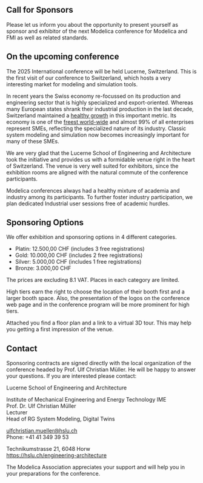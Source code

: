 ## Call for Sponsors

Please let us inform you about the opportunity to present yourself as sponsor and exhibitor of the next Modelica conference for Modelica and FMI as well as related standards.

##  On the upcoming conference

The 2025 International conference will be held Lucerne, Switzerland. This is the first visit of our conference to Switzerland, which hosts a very interesting market for modeling and simulation tools. 

In recent years the Swiss economy re-focussed on its production and engineering sector that is highly specialized and export-oriented. Whereas many European states shrank their industrial production in the last decade, Switzerland maintained a [healthy growth](https://www.focus-economics.com/country-indicator/switzerland/industry/) in this important metric. Its economy is one of the [freest world-wide](https://www.heritage.org/index/pages/country-pages/switzerland) and almost 99% of all enterprises represent SMEs, reflecting the specialized nature of its industry. Classic system modeling and simulation now becomes increasingly important for many of these SMEs. 

We are very glad that the Lucerne School of Engineering and Architecture took the initiative and provides us with a formidable venue right in the heart of Switzerland. The venue is very well suited for exhibitors, since the exhibition rooms are aligned with the natural commute of the conference participants. 

Modelica conferences always had a healthy mixture of academia and industry among its participants. To further foster industry participation, we plan dedicated Industrial user sessions free of academic hurdles. 

## Sponsoring Options

We offer exhibition and sponsoring options in 4 different categories.

- Platin:	12.500,00 CHF (includes 3 free registrations)
- Gold:	10.000,00 CHF (includes 2 free registrations)
- Silver:	5.000,00 CHF (includes 1 free registrations)
- Bronze:	3.000,00 CHF 

The prices are excluding 8.1 VAT. Places in each category are limited. 

High tiers earn the right to choose the location of their booth first and a larger booth space. Also, the presentation of the logos on the conference web page and in the conference program will be more prominent for high tiers. 

Attached you find a floor plan and a link to a virtual 3D tour. This may help you getting a first impression of the venue.

## Contact

Sponsoring contracts are signed directly with the local organization of the conference headed by Prof. Ulf Christian Müller. He will be happy to answer your questions. If you are interested please contact:

Lucerne School of Engineering and Architecture
 
Institute of Mechanical Engineering and Energy Technology IME <br/>
Prof. Dr. Ulf Christian Müller <br/>
Lecturer <br/>
Head of RG System Modeling, Digital Twins

<ulfchristian.mueller@hslu.ch> <br/>
Phone: +41 41 349 39 53 
 
Technikumstrasse 21, 6048 Horw<br/>
<https://hslu.ch/engineering-architecture> <br/>


The Modelica Association appreciates your support and will help you in your preparations for the conference. 
